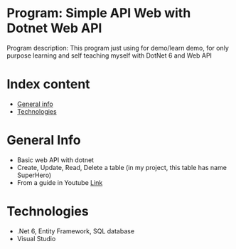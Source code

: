 # Program: Simple API Web with Dotnet Web API
Program description: This program just using for demo/learn demo, for only purpose learning and self teaching myself with DotNet 6 and  Web API <br /> 

# Index content
* [General info](#general-info)
* [Technologies](#technologies)

# General Info
- Basic web API with dotnet
- Create, Update, Read, Delete a table (in my project, this table has name SuperHero)
- From a guide in Youtube [Link](https://www.youtube.com/watch?v=Fbf_ua2t6v4)

# Technologies
- .Net 6, Entity Framework, SQL database
- Visual Studio